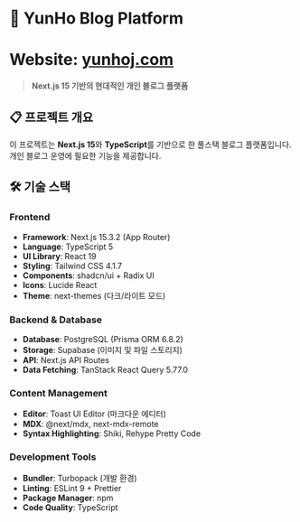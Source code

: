 # 🚀 YunHo Blog Platform

# **Website**: [yunhoj.com](https://yunhoj.com)

> **Next.js 15 기반의 현대적인 개인 블로그 플랫폼**

## 📋 **프로젝트 개요**

이 프로젝트는 **Next.js 15**와 **TypeScript**를 기반으로 한 풀스택 블로그 플랫폼입니다. 개인 블로그 운영에 필요한 기능을 제공합니다.

## 🛠️ **기술 스택**

### **Frontend**

- **Framework**: Next.js 15.3.2 (App Router)
- **Language**: TypeScript 5
- **UI Library**: React 19
- **Styling**: Tailwind CSS 4.1.7
- **Components**: shadcn/ui + Radix UI
- **Icons**: Lucide React
- **Theme**: next-themes (다크/라이트 모드)

### **Backend & Database**

- **Database**: PostgreSQL (Prisma ORM 6.8.2)
- **Storage**: Supabase (이미지 및 파일 스토리지)
- **API**: Next.js API Routes
- **Data Fetching**: TanStack React Query 5.77.0

### **Content Management**

- **Editor**: Toast UI Editor (마크다운 에디터)
- **MDX**: @next/mdx, next-mdx-remote
- **Syntax Highlighting**: Shiki, Rehype Pretty Code

### **Development Tools**

- **Bundler**: Turbopack (개발 환경)
- **Linting**: ESLint 9 + Prettier
- **Package Manager**: npm
- **Code Quality**: TypeScript

